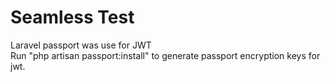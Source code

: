 # Seamless Test
Laravel passport was use for JWT <br>
Run "php artisan passport:install" to generate passport encryption keys for jwt.